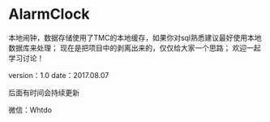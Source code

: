 # AlarmClock
本地闹钟，数据存储使用了TMC的本地缓存，如果你对sql熟悉建议最好使用本地数据库来处理；
现在是把项目中的剥离出来的，仅仅给大家一个思路；
欢迎一起学习讨论！

version：1.0
date：2017.08.07

后面有时间会持续更新














微信：Whtdo
